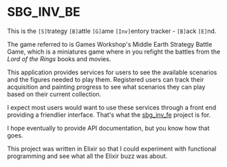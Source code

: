 # SBG_INV_BE

This is the `[S]`trategy `[B]`attle `[G]`ame `[Inv]`entory tracker - `[B]`ack `[E]`nd.

The game referred to is Games Workshop's Middle Earth Strategy Battle Game, which is a miniatures game
where in you refight the battles from the _Lord of the Rings_ books and movies.

This application provides services for users to see the available scenarios and the figures needed to play them.
Registered users can track their acquisition and painting progress to see what scenarios they can play based on
their current collection.

I expect most users would want to use these services through a front end providing a friendlier interface.  That's
what the [sbg_inv_fe](https://github.com/dptww1/sbg_inv_fe) project is for.

I hope eventually to provide API documentation, but you know how that goes.

This project was written in Elixir so that I could experiment with functional programming and see what all the
Elixir buzz was about.
